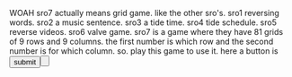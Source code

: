 WOAH sro7 actually means grid game. like the other sro's. sro1 reversing words. sro2 a music sentence. sro3 a tide time. sro4 tide schedule. sro5 reverse videos. sro6 valve game. sro7 is a game where they have 81 grids of 9 rows and 9 columns. the first number is which row and the second number is for which column. so. play this game to use it. here a button is
<button>submit<button>
